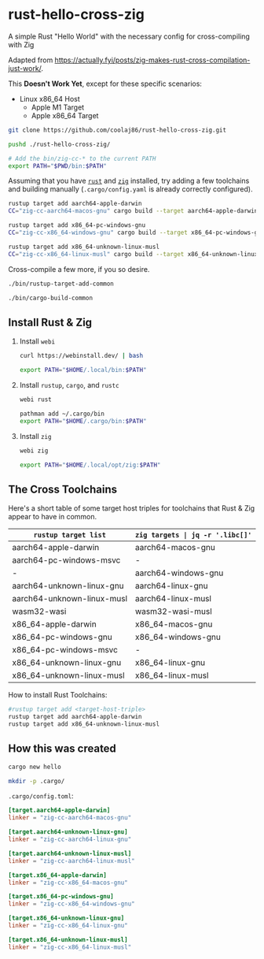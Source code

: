 # rust-hello-cross-zig

A simple Rust "Hello World" with the necessary config for cross-compiling with Zig

Adapted from <https://actually.fyi/posts/zig-makes-rust-cross-compilation-just-work/>.

This **Doesn't Work Yet**, except for these specific scenarios:

- Linux x86_64 Host
  - Apple M1 Target
  - Apple x86_64 Target

```bash
git clone https://github.com/coolaj86/rust-hello-cross-zig.git

pushd ./rust-hello-cross-zig/

# Add the bin/zig-cc-* to the current PATH
export PATH="$PWD/bin:$PATH"
```

Assuming that you have [`rust`](https://webinstall.dev/rust) and
[`zig`](https://webinstall.dev/zig) installed, try adding a few toolchains and
building manually (`.cargo/config.yaml` is already correctly configured).

```bash
rustup target add aarch64-apple-darwin
CC="zig-cc-aarch64-macos-gnu" cargo build --target aarch64-apple-darwin

rustup target add x86_64-pc-windows-gnu
CC="zig-cc-x86_64-windows-gnu" cargo build --target x86_64-pc-windows-gnu

rustup target add x86_64-unknown-linux-musl
CC="zig-cc-x86_64-linux-musl" cargo build --target x86_64-unknown-linux-musl
```

Cross-compile a few more, if you so desire.

```bash
./bin/rustup-target-add-common

./bin/cargo-build-common
```

## Install Rust & Zig

1. Install `webi`

    ```bash
    curl https://webinstall.dev/ | bash

    export PATH="$HOME/.local/bin:$PATH"
    ```

2. Install `rustup`, `cargo`, and `rustc`

    ```bash
    webi rust

    pathman add ~/.cargo/bin
    export PATH="$HOME/.cargo/bin:$PATH"
    ```

3. Install `zig`

    ```bash
    webi zig

    export PATH="$HOME/.local/opt/zig:$PATH"
    ```

## The Cross Toolchains

Here's a short table of some target host triples for toolchains that Rust & Zig appear to have in common.

| `rustup target list`       | `zig targets \| jq -r '.libc[]'` |
| -------------------------- | -------------------------------- |
| aarch64-apple-darwin       | aarch64-macos-gnu                |
| aarch64-pc-windows-msvc    | -                                |
| -                          | aarch64-windows-gnu              |
| aarch64-unknown-linux-gnu  | aarch64-linux-gnu                |
| aarch64-unknown-linux-musl | aarch64-linux-musl               |
| wasm32-wasi                | wasm32-wasi-musl                 |
| x86_64-apple-darwin        | x86_64-macos-gnu                 |
| x86_64-pc-windows-gnu      | x86_64-windows-gnu               |
| x86_64-pc-windows-msvc     | -                                |
| x86_64-unknown-linux-gnu   | x86_64-linux-gnu                 |
| x86_64-unknown-linux-musl  | x86_64-linux-musl                |

How to install Rust Toolchains:

```bash
#rustup target add <target-host-triple>
rustup target add aarch64-apple-darwin
rustup target add x86_64-unknown-linux-musl
```

## How this was created

```bash
cargo new hello

mkdir -p .cargo/
```

`.cargo/config.toml`:

```toml
[target.aarch64-apple-darwin]
linker = "zig-cc-aarch64-macos-gnu"

[target.aarch64-unknown-linux-gnu]
linker = "zig-cc-aarch64-linux-gnu"

[target.aarch64-unknown-linux-musl]
linker = "zig-cc-aarch64-linux-musl"

[target.x86_64-apple-darwin]
linker = "zig-cc-x86_64-macos-gnu"

[target.x86_64-pc-windows-gnu]
linker = "zig-cc-x86_64-windows-gnu"

[target.x86_64-unknown-linux-gnu]
linker = "zig-cc-x86_64-linux-gnu"

[target.x86_64-unknown-linux-musl]
linker = "zig-cc-x86_64-linux-musl"
```
